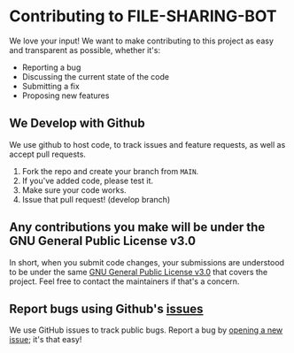 # Contributing to FILE-SHARING-BOT
We love your input! We want to make contributing to this project as easy and transparent as possible, whether it's:

- Reporting a bug
- Discussing the current state of the code
- Submitting a fix
- Proposing new features

## We Develop with Github
We use github to host code, to track issues and feature requests, as well as accept pull requests.

1. Fork the repo and create your branch from `MAIN`.
2. If you've added code, please test it.
3. Make sure your code works.
4. Issue that pull request! (develop branch)

## Any contributions you make will be under the GNU General Public License v3.0
In short, when you submit code changes, your submissions are understood to be under the same [GNU General Public License v3.0](https://github.com/CodeXBotz/File-Sharing-Bot/blob/main/LICENSE) that covers the project. Feel free to contact the maintainers if that's a concern.

## Report bugs using Github's [issues](https://github.com/CodeXBotz/File-Sharing-Bot/issues)
We use GitHub issues to track public bugs. Report a bug by [opening a new issue](https://github.com/CodeXBotz/File-Sharing-Bot/issues); it's that easy!

